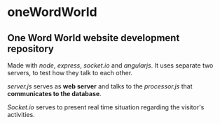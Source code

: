 # oneWordWorld
## One Word World website development repository

Made with _node_, _express_, _socket.io_ and _angularjs_. It uses separate two servers, to test how they talk to each other.    
  
 
_server.js_ serves as **web server** and talks to the _processor.js_ that **communicates to the database**.  

_Socket.io_ serves to present real time situation regarding the visitor's activities.  


